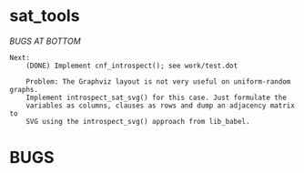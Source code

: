 sat_tools
=========

*BUGS AT BOTTOM*

    Next:
        (DONE) Implement cnf_introspect(); see work/test.dot

        Problem: The Graphviz layout is not very useful on uniform-random graphs.
        Implement introspect_sat_svg() for this case. Just formulate the
        variables as columns, clauses as rows and dump an adjacency matrix to
        SVG using the introspect_svg() approach from lib_babel.


BUGS
====



